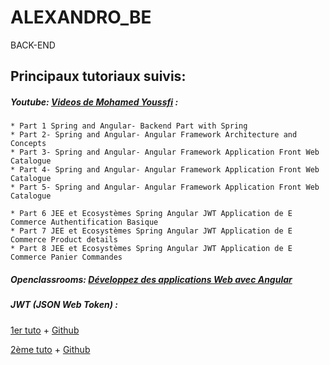 # ALEXANDRO_BE
BACK-END

## Principaux tutoriaux suivis:
##### Youtube: [Videos de Mohamed Youssfi](https://www.youtube.com/user/mohamedYoussfi/videos) :

    * Part 1 Spring and Angular- Backend Part with Spring
    * Part 2- Spring and Angular- Angular Framework Architecture and Concepts
    * Part 3- Spring and Angular- Angular Framework Application Front Web Catalogue
    * Part 4- Spring and Angular- Angular Framework Application Front Web Catalogue
    * Part 5- Spring and Angular- Angular Framework Application Front Web Catalogue
    
    * Part 6 JEE et Ecosystèmes Spring Angular JWT Application de E Commerce Authentification Basique
    * Part 7 JEE et Ecosystèmes Spring Angular JWT Application de E Commerce Product details
    * Part 8 JEE et Ecosystèmes Spring Angular JWT Application de E Commerce Panier Commandes
    
##### Openclassrooms: [Développez des applications Web avec Angular](https://openclassrooms.com/fr/courses/4668271-developpez-des-applications-web-avec-angular)

##### JWT (JSON Web Token) :
[1er tuto](https://www.devglan.com/spring-boot/spring-boot-angular-8-example) + 
[Github](https://github.com/only2dhir/spring-boot-jwt.git)

[2ème tuto](https://fr.slideshare.net/mohamedyoussfi9/scurit-des-applications-web-avec-json-web-token-jwt?from_action=save) +
[Github](https://github.com/mohamedYoussfi/spring-security-jwt-micro-service.git)
